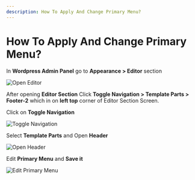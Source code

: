 ```yaml
---
description: How To Apply And Change Primary Menu?
---
```



# How To Apply And Change Primary Menu?

In **Wordpress Admin Panel** go to **Appearance > Editor** section

![Open Editor](/img/tutorial/cpm1OpenEditor.webp)

After opening **Editor Section** Click **Toggle Navigation > Template Parts > Footer-2** which in on **left top** corner of Editor Section Screen.

Click on **Toggle Navigation**

![Toggle Navigation](/img/tutorial/cpm2toggleNavigation.webp)

Select **Template Parts** and Open **Header**

![Open Header](/img/tutorial/cpm3openheader.webp)

Edit **Primary Menu** and **Save it**

![Edit Primary Menu](/img/tutorial/cpm4editPrimaryMenu.webp)




